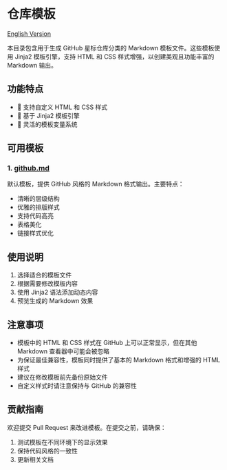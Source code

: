 # 仓库模板

[English Version](README_EN.md)

本目录包含用于生成 GitHub 星标仓库分类的 Markdown 模板文件。这些模板使用 Jinja2 模板引擎，支持 HTML 和 CSS 样式增强，以创建美观且功能丰富的 Markdown 输出。

## 功能特点

- 🎨 支持自定义 HTML 和 CSS 样式
- 📝 基于 Jinja2 模板引擎
- 🔄 灵活的模板变量系统

## 可用模板

### 1. [github.md](github.md)

默认模板，提供 GitHub 风格的 Markdown 格式输出。主要特点：

- 清晰的层级结构
- 优雅的排版样式
- 支持代码高亮
- 表格美化
- 链接样式优化

## 使用说明

1. 选择适合的模板文件
2. 根据需要修改模板内容
3. 使用 Jinja2 语法添加动态内容
4. 预览生成的 Markdown 效果

## 注意事项

- 模板中的 HTML 和 CSS 样式在 GitHub 上可以正常显示，但在其他 Markdown 查看器中可能会被忽略
- 为保证最佳兼容性，模板同时提供了基本的 Markdown 格式和增强的 HTML 样式
- 建议在修改模板前先备份原始文件
- 自定义样式时请注意保持与 GitHub 的兼容性

## 贡献指南

欢迎提交 Pull Request 来改进模板。在提交之前，请确保：

1. 测试模板在不同环境下的显示效果
2. 保持代码风格的一致性
3. 更新相关文档